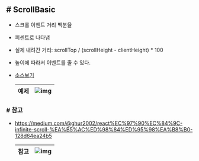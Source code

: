 ## # ScrollBasic

-   스크롤 이벤트 거리 백분율
-   퍼센트로 나타냄
-   실제 내려간 거리: scrollTop / (scrollHeight - clientHeight) \* 100
-   높이에 따라서 이벤트를 줄 수 있다.

-   [소스보기](../ReactComponents/src/components/scroll/ScrollBasic.js)

    | 예제 | ![img](./img/ScrollBasic_3.png) |
    | ---- | ------------------------------- |


### # 참고

-   https://medium.com/@ghur2002/react%EC%97%90%EC%84%9C-infinite-scroll-%EA%B5%AC%ED%98%84%ED%95%98%EA%B8%B0-128d64ea24b5

    | 참고 | ![img](./img/ScrollBasic_1.png) |
    | ---- | ------------------------------- |

